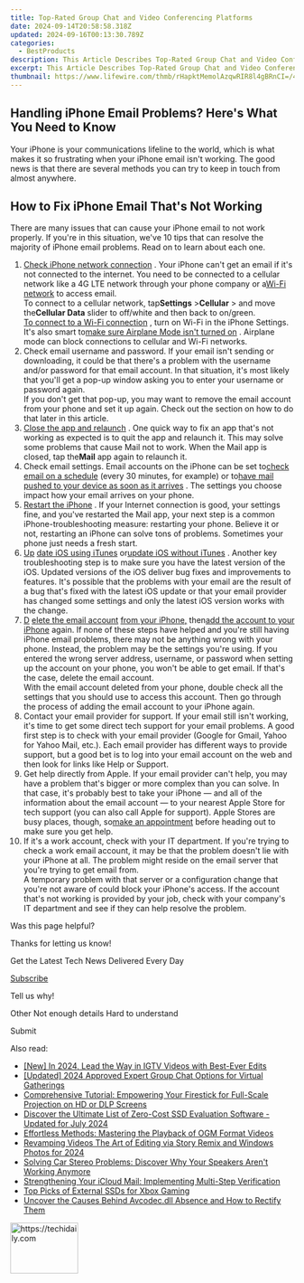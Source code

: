 ```yaml
---
title: Top-Rated Group Chat and Video Conferencing Platforms
date: 2024-09-14T20:58:58.318Z
updated: 2024-09-16T00:13:30.789Z
categories:
  - BestProducts
description: This Article Describes Top-Rated Group Chat and Video Conferencing Platforms
excerpt: This Article Describes Top-Rated Group Chat and Video Conferencing Platforms
thumbnail: https://www.lifewire.com/thmb/rHapktMemolAzqwRIR8l4gBRnCI=/400x300/filters:no_upscale():max_bytes(150000):strip_icc():format(webp)/the-12-best-group-video-call-apps-in-2020-bd94fd657b5643088166b1df441b8614.jpg
---
```


## Handling iPhone Email Problems? Here's What You Need to Know
 Your iPhone is your communications lifeline to the world, which is what makes it so frustrating when your iPhone email isn't working. The good news is that there are several methods you can try to keep in touch from almost anywhere.

## How to Fix iPhone Email That's Not Working

 There are many issues that can cause your iPhone email to not work properly. If you're in this situation, we've 10 tips that can resolve the majority of iPhone email problems. Read on to learn about each one.

1. [Check iPhone network connection](https://www.lifewire.com/check-network-connection-status-of-wireless-devices-818268) . Your iPhone can't get an email if it's not connected to the internet. You need to be connected to a cellular network like a 4G LTE network through your phone company or a[Wi-Fi network](https://www.lifewire.com/iphone-cant-connect-to-wifi-fix-1999602) to access email.  
 To connect to a cellular network, tap**Settings** \>**Cellular** \> and move the**Cellular Data** slider to off/white and then back to on/green.  
[To connect to a Wi-Fi connection](https://www.lifewire.com/save-time-and-money-using-wifi-817904) , turn on Wi-Fi in the iPhone Settings.  
 It's also smart to[make sure Airplane Mode isn't turned on](https://www.lifewire.com/what-is-iphone-airplane-mode-2000238) . Airplane mode can block connections to cellular and Wi-Fi networks.
2. Check email username and password. If your email isn't sending or downloading, it could be that there's a problem with the username and/or password for that email account. In that situation, it's most likely that you'll get a pop-up window asking you to enter your username or password again.  
 If you don't get that pop-up, you may want to remove the email account from your phone and set it up again. Check out the section on how to do that later in this article.
3. [Close the app and relaunch](https://www.lifewire.com/quit-apps-on-iphone-2000287) . One quick way to fix an app that's not working as expected is to quit the app and relaunch it. This may solve some problems that cause Mail not to work. When the Mail app is closed, tap the**Mail** app again to relaunch it.
4. Check email settings. Email accounts on the iPhone can be set to[check email on a schedule](https://www.lifewire.com/make-iphone-mail-check-for-new-mail-less-often-or-never-1172558) (every 30 minutes, for example) or to[have mail pushed to your device as soon as it arrives](https://www.lifewire.com/what-do-iphone-email-settings-do-2000086) . The settings you choose impact how your email arrives on your phone.
5. [Restart the iPhone](https://www.lifewire.com/how-to-restart-iphone-2000288) . If your Internet connection is good, your settings fine, and you've restarted the Mail app, your next step is a common iPhone-troubleshooting measure: restarting your phone. Believe it or not, restarting an iPhone can solve tons of problems. Sometimes your phone just needs a fresh start.
6. [Up](https://www.lifewire.com/upgrade-iphones-operating-system-2000293) [date iOS using iTunes](https://www.lifewire.com/upgrade-iphones-operating-system-2000293) or[update iOS without iTunes](https://www.lifewire.com/upgrade-ios-on-iphone-connecting-itunes-1999188) . Another key troubleshooting step is to make sure you have the latest version of the iOS. Updated versions of the iOS deliver bug fixes and improvements to features. It's possible that the problems with your email are the result of a bug that's fixed with the latest iOS update or that your email provider has changed some settings and only the latest iOS version works with the change.
7. [D](https://www.lifewire.com/delete-email-account-from-iphone-4136941) [elete the email account](https://www.lifewire.com/delete-email-account-from-iphone-4136941) [from your iPhone,](https://www.lifewire.com/delete-email-account-from-iphone-4136941) then[add the account to your iPhone](https://www.lifewire.com/add-email-account-to-iphone-4582835) again. If none of these steps have helped and you're still having iPhone email problems, there may not be anything wrong with your phone. Instead, the problem may be the settings you're using. If you entered the wrong server address, username, or password when setting up the account on your phone, you won't be able to get email. If that's the case, delete the email account.  
 With the email account deleted from your phone, double check all the settings that you should use to access this account. Then go through the process of adding the email account to your iPhone again.
8. Contact your email provider for support. If your email still isn't working, it's time to get some direct tech support for your email problems. A good first step is to check with your email provider (Google for Gmail, Yahoo for Yahoo Mail, etc.). Each email provider has different ways to provide support, but a good bet is to log into your email account on the web and then look for links like Help or Support.
9. Get help directly from Apple. If your email provider can't help, you may have a problem that's bigger or more complex than you can solve. In that case, it's probably best to take your iPhone — and all of the information about the email account — to your nearest Apple Store for tech support (you can also call Apple for support). Apple Stores are busy places, though, so[make an appointment](https://www.lifewire.com/make-apple-store-appointment-with-app-1999600) before heading out to make sure you get help.
10. If it's a work account, check with your IT department. If you're trying to check a work email account, it may be that the problem doesn't lie with your iPhone at all. The problem might reside on the email server that you're trying to get email from.  
 A temporary problem with that server or a configuration change that you're not aware of could block your iPhone's access. If the account that's not working is provided by your job, check with your company's IT department and see if they can help resolve the problem.

Was this page helpful?

Thanks for letting us know!

 Get the Latest Tech News Delivered Every Day

[Subscribe](https://www.lifewire.com/#)

Tell us why!

 Other  Not enough details  Hard to understand

 Submit

<ins class="adsbygoogle"
     style="display:block"
     data-ad-format="autorelaxed"
     data-ad-client="ca-pub-7571918770474297"
     data-ad-slot="1223367746"></ins>

<ins class="adsbygoogle"
     style="display:block"
     data-ad-client="ca-pub-7571918770474297"
     data-ad-slot="8358498916"
     data-ad-format="auto"
     data-full-width-responsive="true"></ins>

<span class="atpl-alsoreadstyle">Also read:</span>
<div><ul>
<li><a href="https://instagram-videos.techidaily.com/new-in-2024-lead-the-way-in-igtv-videos-with-best-ever-edits/"><u>[New] In 2024, Lead the Way in IGTV Videos with Best-Ever Edits</u></a></li>
<li><a href="https://desktop-recording.techidaily.com/updated-2024-approved-expert-group-chat-options-for-virtual-gatherings/"><u>[Updated] 2024 Approved Expert Group Chat Options for Virtual Gatherings</u></a></li>
<li><a href="https://tech-renaissance.techidaily.com/comprehensive-tutorial-empowering-your-firestick-for-full-scale-projection-on-hd-or-dlp-screens/"><u>Comprehensive Tutorial: Empowering Your Firestick for Full-Scale Projection on HD or DLP Screens</u></a></li>
<li><a href="https://techtrends.techidaily.com/discover-the-ultimate-list-of-zero-cost-ssd-evaluation-software-updated-for-july-2024/"><u>Discover the Ultimate List of Zero-Cost SSD Evaluation Software - Updated for July 2024</u></a></li>
<li><a href="https://win11.techidaily.com/effortless-methods-mastering-the-playback-of-ogm-format-videos/"><u>Effortless Methods: Mastering the Playback of OGM Format Videos</u></a></li>
<li><a href="https://extra-support.techidaily.com/revamping-videos-the-art-of-editing-via-story-remix-and-windows-photos-for-2024/"><u>Revamping Videos The Art of Editing via Story Remix and Windows Photos for 2024</u></a></li>
<li><a href="https://tech-renaissance.techidaily.com/solving-car-stereo-problems-discover-why-your-speakers-arent-working-anymore/"><u>Solving Car Stereo Problems: Discover Why Your Speakers Aren't Working Anymore</u></a></li>
<li><a href="https://tech-renaissance.techidaily.com/strengthening-your-icloud-mail-implementing-multi-step-verification/"><u>Strengthening Your iCloud Mail: Implementing Multi-Step Verification</u></a></li>
<li><a href="https://visual-screen-recording.techidaily.com/top-picks-of-external-ssds-for-xbox-gaming/"><u>Top Picks of External SSDs for Xbox Gaming</u></a></li>
<li><a href="https://tech-renaissance.techidaily.com/uncover-the-causes-behind-avcodecdll-absence-and-how-to-rectify-them/"><u>Uncover the Causes Behind Avcodec.dll Absence and How to Rectify Them</u></a></li>
</ul></div>

<!-- affiliate ads begin -->
<a href="https://aligracehair.sjv.io/c/5597632/2115908/19272" target="_top" id="2115908">
  <img src="//a.impactradius-go.com/display-ad/19272-2115908" border="0" alt="https://techidaily.com" width="120" height="90"/>
</a>
<img height="0" width="0" src="https://aligracehair.sjv.io/i/5597632/2115908/19272" style="position:absolute;visibility:hidden;" border="0" />
<!-- affiliate ads end -->


